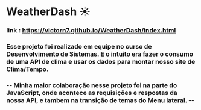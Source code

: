# WeatherDash ☀️

### link : https://victorn7.github.io/WeatherDash/index.html
### Esse projeto foi realizado em equipe no curso de Desenvolvimento de Sistemas. E o intuito era fazer o consumo de uma  API de clima e usar os dados para montar nosso site de Clima/Tempo. 

### -- Minha maior colaboração nesse projeto foi na parte do JavaScript, onde acontece as requisições e respostas da nossa API, e tambem na transição de temas do Menu lateral.  -- 
